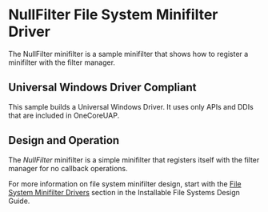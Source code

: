NullFilter File System Minifilter Driver
========================================

The NullFilter minifilter is a sample minifilter that shows how to register a minifilter with the filter manager.

## Universal Windows Driver Compliant
This sample builds a Universal Windows Driver. It uses only APIs and DDIs that are included in OneCoreUAP.

Design and Operation
--------------------

The *NullFilter* minifilter is a simple minifilter that registers itself with the filter manager for no callback operations.

For more information on file system minifilter design, start with the [File System Minifilter Drivers](http://msdn.microsoft.com/en-us/library/windows/hardware/ff540402) section in the Installable File Systems Design Guide.

